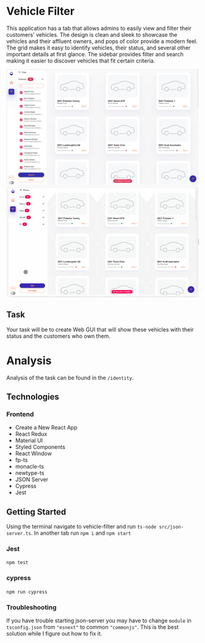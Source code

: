 # Vehicle Filter

This application has a tab that allows admins to easily view and filter their customers' vehicles. The design is clean and sleek to showcase the vehicles and their affluent owners, and pops of color provide a modern feel. The grid makes it easy to identify vehicles, their status, and several other important details at first glance. The sidebar provides filter and search making it easier to discover vehicles that fit certain criteria.

![vehicle filter](https://github.com/emilylhansen/vehicle_filter/blob/main/identity/desktop_light.png)
![vehicle filter](https://github.com/emilylhansen/vehicle_filter/blob/main/identity/vehicle-filter-gif.gif)

## Task

Your task will be to create Web GUI that will show these vehicles with their status and the customers who own them.

# Analysis

Analysis of the task can be found in the `/identity`.

## Technologies

### Frontend

- Create a New React App
- React Redux
- Material UI
- Styled Components
- React Window
- fp-ts
- monacle-ts
- newtype-ts
- JSON Server
- Cypress
- Jest

## Getting Started

Using the terminal navigate to vehicle-filter and run `ts-node src/json-server.ts`. In another tab run `npm i` and `npm start`

### Jest

`npm test`

### cypress

`npm run cypress`

### Troubleshooting

If you have trouble starting json-server you may have to change `module` in `tsconfig.json` from `"esnext"` to common `"commonjs"`. This is the best solution while I figure out how to fix it.
